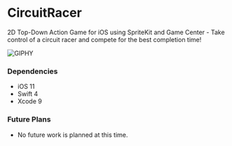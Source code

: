 # CircuitRacer

2D Top-Down Action Game for iOS using SpriteKit and Game Center - Take control of a circuit racer and compete for the best completion time!

![GIPHY](https://media.giphy.com/media/7J26CHerDPUkG94TxZ/giphy.gif)

### Dependencies

- iOS 11
- Swift 4
- Xcode 9

### Future Plans

- No future work is planned at this time.
